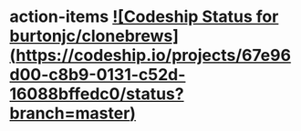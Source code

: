 action-items [![Codeship Status for burtonjc/clonebrews] (https://codeship.io/projects/67e96d00-c8b9-0131-c52d-16088bffedc0/status?branch=master)](https://www.codeship.io/projects/22353)
============
